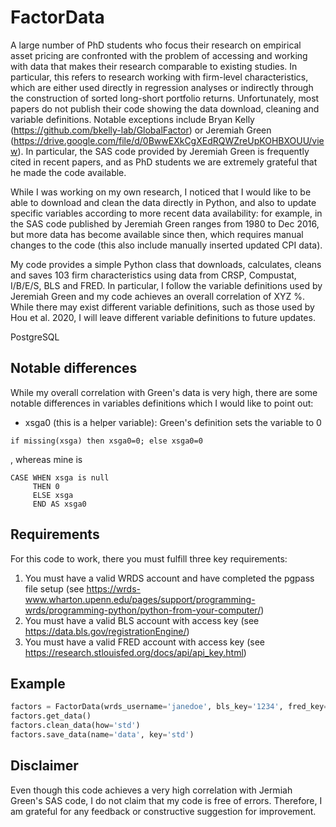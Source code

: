 # FactorData
A large number of PhD students who focus their research on empirical asset pricing are confronted with the problem of accessing and working with data that makes their research comparable to existing studies. In particular, this refers to research working with firm-level characteristics, which are either used directly in regression analyses or indirectly through the construction of sorted long-short portfolio returns. Unfortunately, most papers do not publish their code showing the data download, cleaning and variable definitions. Notable exceptions include Bryan Kelly (https://github.com/bkelly-lab/GlobalFactor) or Jeremiah Green (https://drive.google.com/file/d/0BwwEXkCgXEdRQWZreUpKOHBXOUU/view). In particular, the SAS code provided by Jeremiah Green is frequently cited in recent papers, and as PhD students we are extremely grateful that he made the code available. 

While I was working on my own research, I noticed that I would like to be able to download and clean the data directly in Python, and also to update specific variables according to more recent data availability: for example, in the SAS code published by Jeremiah Green ranges from 1980 to Dec 2016, but more data has become available since then, which requires manual changes to the code (this also include manually inserted updated CPI data).


My code provides a simple Python class that downloads, calculates, cleans and saves 103 firm characteristics using data from CRSP, Compustat, I/B/E/S, BLS and FRED. In particular, I follow the variable definitions used by Jeremiah Green and my code achieves an overall correlation of XYZ %. While there may exist different variable definitions, such as those used by Hou et al. 2020, I will leave different variable definitions to future updates. 

PostgreSQL

## Notable differences ##
While my overall correlation with Green's data is very high, there are some notable differences in variables definitions which I would like to point out:
- xsga0 (this is a helper variable): Green's definition sets the variable to 0
```SAS
if missing(xsga) then xsga0=0; else xsga0=0
```
, whereas mine is 
```PostgreSQL
CASE WHEN xsga is null 
     THEN 0 
     ELSE xsga
     END AS xsga0
```

## Requirements ## 
For this code to work, there you must fulfill three key requirements:
1. You must have a valid WRDS account and have completed the pgpass file setup (see https://wrds-www.wharton.upenn.edu/pages/support/programming-wrds/programming-python/python-from-your-computer/)
2. You must have a valid BLS account with access key (see https://data.bls.gov/registrationEngine/)  
3. You must have a valid FRED account with access key (see https://research.stlouisfed.org/docs/api/api_key.html)


## Example ##

```python
factors = FactorData(wrds_username='janedoe', bls_key='1234', fred_key='abcd', start_yr=1980)
factors.get_data()
factors.clean_data(how='std')
factors.save_data(name='data', key='std')
```


## Disclaimer ##
Even though this code achieves a very high correlation with Jermiah Green's SAS code, I do not claim that my code is free of errors. Therefore, I am grateful for any feedback or constructive suggestion for improvement.
